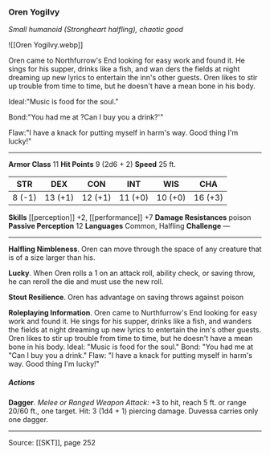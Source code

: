### Oren Yogilvy
_Small humanoid (Strongheart halfling), chaotic good_

![[Oren Yogilvy.webp]]

Oren came to Northfurrow's End looking for easy work and found it. He sings for his supper, drinks like a fish, and wan ders the fields at night dreaming up new lyrics to entertain the inn's other guests. Oren likes to stir up trouble from time to time, but he doesn't have a mean bone in his body.

Ideal:"Music is food for the soul."

Bond:"You had me at ?Can I buy you a drink?'"

Flaw:"I have a knack for putting myself in harm's way. Good thing I'm lucky!"






---

**Armor Class** 11
**Hit Points** 9 (2d6 + 2)
**Speed** 25 ft.

| STR     | DEX     | CON     | INT     | WIS     | CHA     |
|---------|---------|---------|---------|---------|---------|
| 8 (-1) | 13 (+1) | 12 (+1) | 11 (+0) | 10 (+0) | 16 (+3) |

**Skills** [[perception]] +2, [[performance]] +7
**Damage Resistances** poison
**Passive Perception** 12
**Languages** Common, Halfling
**Challenge** —

---

**Halfling Nimbleness**. Oren can move through the space of any creature that is of a size larger than his.

**Lucky**. When Oren rolls a 1 on an attack roll, ability check, or saving throw, he can reroll the die and must use the new roll.

**Stout Resilience**. Oren has advantage on saving throws against poison

**Roleplaying Information**. Oren came to Nurthfurrow's End looking for easy work and found it. He sings for his supper, drinks like a fish, and wanders the fields at night dreaming up new lyrics to entertain the inn's other guests. Oren likes to stir up trouble from time to time, but he doesn't have a mean bone in his body. Ideal: "Music is food for the soul." Bond: "You had me at "Can I buy you a drink." Flaw: "I have a knack for putting myself in harm's way. Good thing I'm lucky!"

##### Actions
**Dagger**. _Melee or Ranged Weapon Attack:_ +3 to hit, reach 5 ft. or range 20/60 ft., one target. Hit: 3 (1d4 + 1) piercing damage. Duvessa carries only one dagger.


---

Source: [[SKT]], page 252
